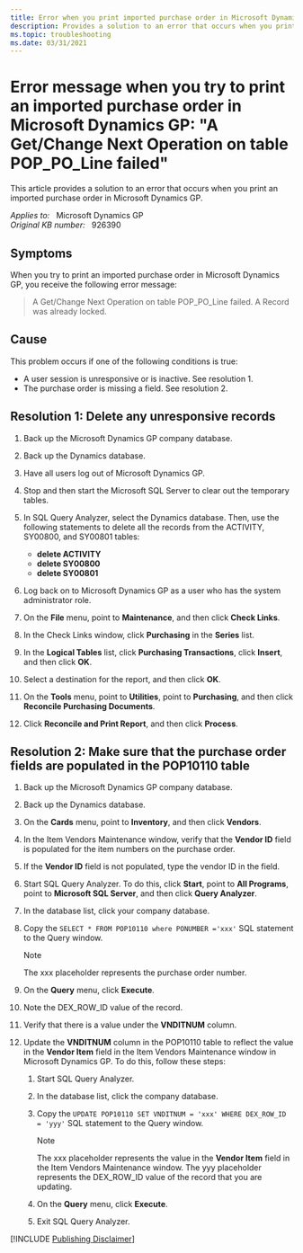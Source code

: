 ```yaml
---
title: Error when you print imported purchase order in Microsoft Dynamics GP
description: Provides a solution to an error that occurs when you print an imported purchase order in Microsoft Dynamics GP.
ms.topic: troubleshooting
ms.date: 03/31/2021
---
```

# Error message when you try to print an imported purchase order in Microsoft Dynamics GP: "A Get/Change Next Operation on table POP_PO_Line failed"

This article provides a solution to an error that occurs when you print an imported purchase order in Microsoft Dynamics GP.

_Applies to:_ &nbsp; Microsoft Dynamics GP  
_Original KB number:_ &nbsp; 926390

## Symptoms

When you try to print an imported purchase order in Microsoft Dynamics GP, you receive the following error message:

> A Get/Change Next Operation on table POP_PO_Line failed. A Record was already locked.

## Cause

This problem occurs if one of the following conditions is true:

- A user session is unresponsive or is inactive. See resolution 1.
- The purchase order is missing a field. See resolution 2.

## Resolution 1: Delete any unresponsive records

1. Back up the Microsoft Dynamics GP company database.

2. Back up the Dynamics database.
3. Have all users log out of Microsoft Dynamics GP.
4. Stop and then start the Microsoft SQL Server to clear out the temporary tables.
5. In SQL Query Analyzer, select the Dynamics database. Then, use the following statements to delete all the records from the ACTIVITY, SY00800, and SY00801 tables:

    - **delete ACTIVITY**
    - **delete SY00800**
    - **delete SY00801**
6. Log back on to Microsoft Dynamics GP as a user who has the system administrator role.
7. On the **File** menu, point to **Maintenance**, and then click **Check Links**.
8. In the Check Links window, click **Purchasing** in the **Series** list.
9. In the **Logical Tables** list, click **Purchasing Transactions**, click **Insert**, and then click **OK**.
10. Select a destination for the report, and then click **OK**.
11. On the **Tools** menu, point to **Utilities**, point to **Purchasing**, and then click **Reconcile Purchasing Documents**.
12. Click **Reconcile and Print Report**, and then click **Process**.

## Resolution 2: Make sure that the purchase order fields are populated in the POP10110 table

1. Back up the Microsoft Dynamics GP company database.
2. Back up the Dynamics database.
3. On the **Cards** menu, point to **Inventory**, and then click **Vendors**.
4. In the Item Vendors Maintenance window, verify that the **Vendor ID** field is populated for the item numbers on the purchase order.
5. If the **Vendor ID** field is not populated, type the vendor ID in the field.
6. Start SQL Query Analyzer. To do this, click **Start**, point to **All Programs**, point to **Microsoft SQL Server**, and then click **Query Analyzer**.
7. In the database list, click your company database.
8. Copy the `SELECT * FROM POP10110 where PONUMBER ='xxx'` SQL statement to the Query window.

    > [!NOTE]
    > The xxx placeholder represents the purchase order number.
9. On the **Query** menu, click **Execute**.
10. Note the DEX_ROW_ID value of the record.
11. Verify that there is a value under the **VNDITNUM** column.
12. Update the **VNDITNUM** column in the POP10110 table to reflect the value in the **Vendor Item** field in the Item Vendors Maintenance window in Microsoft Dynamics GP. To do this, follow these steps:

    1. Start SQL Query Analyzer.
    2. In the database list, click the company database.
    3. Copy the `UPDATE POP10110 SET VNDITNUM = 'xxx' WHERE DEX_ROW_ID = 'yyy'` SQL statement to the Query window.

        > [!NOTE]
        > The xxx placeholder represents the value in the **Vendor Item** field in the Item Vendors Maintenance window. The yyy placeholder represents the DEX_ROW_ID value of the record that you are updating.
    4. On the **Query** menu, click **Execute**.
    5. Exit SQL Query Analyzer.

[!INCLUDE [Publishing Disclaimer](../../../includes/publishing-disclaimer.md)]
